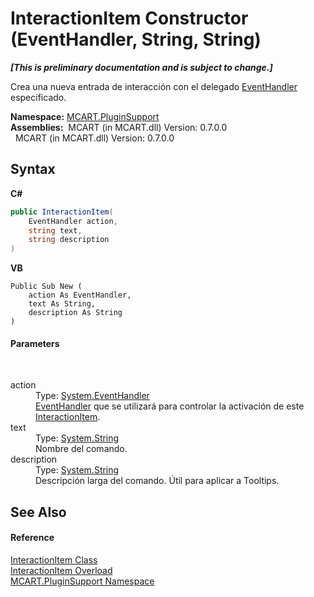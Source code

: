 # InteractionItem Constructor (EventHandler, String, String)
 _**\[This is preliminary documentation and is subject to change.\]**_

Crea una nueva entrada de interacción con el delegado <a href="http://msdn2.microsoft.com/es-es/library/xhb70ccc" target="_blank">EventHandler</a> especificado.

**Namespace:**&nbsp;<a href="4abc7841-aae2-1ecc-94fa-a3d251746bda">MCART.PluginSupport</a><br />**Assemblies:**&nbsp;&nbsp;MCART (in MCART.dll) Version: 0.7.0.0<br />&nbsp;&nbsp;MCART (in MCART.dll) Version: 0.7.0.0<br />

## Syntax

**C#**<br />
``` C#
public InteractionItem(
	EventHandler action,
	string text,
	string description
)
```

**VB**<br />
``` VB
Public Sub New ( 
	action As EventHandler,
	text As String,
	description As String
)
```


#### Parameters
&nbsp;<dl><dt>action</dt><dd>Type: <a href="http://msdn2.microsoft.com/es-es/library/xhb70ccc" target="_blank">System.EventHandler</a><br /><a href="http://msdn2.microsoft.com/es-es/library/xhb70ccc" target="_blank">EventHandler</a> que se utilizará para controlar la activación de este <a href="ed917822-10d2-6d76-5a74-d2ab1af39554">InteractionItem</a>.</dd><dt>text</dt><dd>Type: <a href="http://msdn2.microsoft.com/es-es/library/s1wwdcbf" target="_blank">System.String</a><br />Nombre del comando.</dd><dt>description</dt><dd>Type: <a href="http://msdn2.microsoft.com/es-es/library/s1wwdcbf" target="_blank">System.String</a><br />Descripción larga del comando. Útil para aplicar a Tooltips.</dd></dl>

## See Also


#### Reference
<a href="ed917822-10d2-6d76-5a74-d2ab1af39554">InteractionItem Class</a><br /><a href="d1bdbf6c-dafa-98c4-d813-e0fdd83a4e16">InteractionItem Overload</a><br /><a href="4abc7841-aae2-1ecc-94fa-a3d251746bda">MCART.PluginSupport Namespace</a><br />